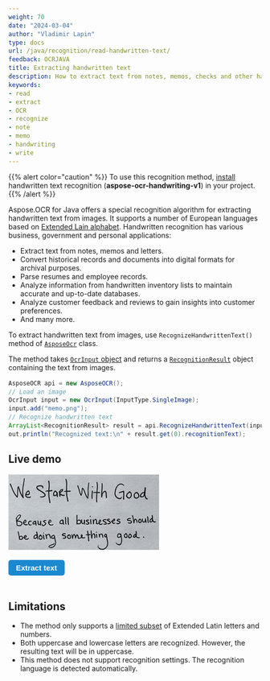 ```yaml
---
weight: 70
date: "2024-03-04"
author: "Vladimir Lapin"
type: docs
url: /java/recognition/read-handwritten-text/
feedback: OCRJAVA
title: Extracting handwritten text
description: How to extract text from notes, memos, checks and other handwritten documents.
keywords:
- read
- extract
- OCR
- recognize
- note
- memo
- handwriting
- write
---
```


<style>
	button {
		cursor: pointer;
		margin-right: 20px;
		margin-bottom: 20px;
		padding: 7px 15px;
		border: none;
		border-radius: 5px;
		background-color: #1a89d0;
		font-weight: 700;
		font-size: 15px;
		color: #ffffff;
	}

	button:hover {
		background-color: #3071a9;
	}

	button:focus {
		outline: none;
	}

	.duo {
		display: flex;
		flex-direction: row;
		align-items: stretch;
		margin-bottom: 20px;
	}

	.duo > * {
		margin-bottom: 0 !important;
	}

	.duo > pre {
		display: none;
		margin-left: 15px;
		min-width: 300px;
	}
</style>

{{% alert color="caution" %}} 
To use this recognition method, [install](/ocr/java/modules/) handwritten text recognition (**aspose-ocr-handwriting-v1**) in your project.
{{% /alert %}}

Aspose.OCR for Java offers a special recognition algorithm for extracting handwritten text from images. It supports a number of European languages based on [Extended Lain alphabet](/ocr/java/recognition-languages/#supported-handwritten-characters). Handwritten recognition has various business, government and personal applications:

- Extract text from notes, memos and letters.
- Convert historical records and documents into digital formats for archival purposes.
- Parse resumes and employee records.
- Analyze information from handwritten inventory lists to maintain accurate and up-to-date databases.
- Analyze customer feedback and reviews to gain insights into customer preferences.
- And many more.

To extract handwritten text from images, use `RecognizeHandwrittenText()` method of [`AsposeOcr`](https://reference.aspose.com/ocr/java/com.aspose.ocr/asposeocr/) class.

The method takes [`OcrInput` object](/ocr/java/ocrinput/) and returns a [`RecognitionResult`](https://reference.aspose.com/ocr/java/com.aspose.ocr/recognitionresult/) object containing the text from images.

```java
AsposeOCR api = new AsposeOCR();
// Load an image
OcrInput input = new OcrInput(InputType.SingleImage);
input.add("memo.png");
// Recognize handwritten text
ArrayList<RecognitionResult> result = api.RecognizeHandwrittenText(input);
out.println("Recognized text:\n" + result.get(0).recognitionText);
```

## Live demo

<div class="duo">
	<img src="handwriting.png" alt="Handwritten note" />
	<pre class="rec-result">
WE STARF WITH GOOD
BECAUSE ALL BUSINESSES SHOULD
BE DOING SOMETHING GOOD
	</pre>
</div>
<button onclick="$('.duo > pre').slideDown(100)">Extract text</button>

## Limitations

- The method only supports a [limited subset](/ocr/java/recognition-languages/#supported-handwritten-characters) of Extended Latin letters and numbers.
- Both uppercase and lowercase letters are recognized. However, the resulting text will be in uppercase.
- This method does not support recognition settings. The recognition language is detected automatically.
